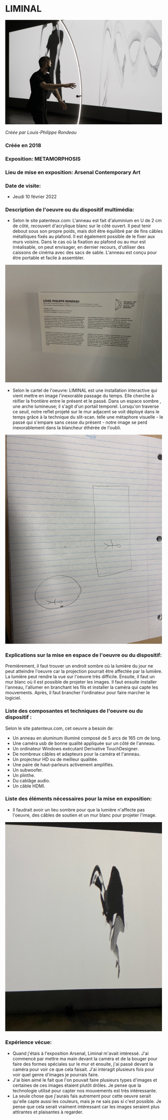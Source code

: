 # LIMINAL

<img src="Image/photo_oeuvre.jpeg" style="width: 500px;"></img> 

*Créée par Louis-Philippe Rondeau*

### Créée en 2018

### Exposition: METAMORPHOSIS

### Lieu de mise en exposition: Arsenal Contemporary Art

### Date de visite:  
- Jeudi 10 février 2022

### Description de l'oeuvre ou du dispositif multimédia: 

- Selon le site patenteux.com: 
L'anneau est fait d'aluminium en U de 2 cm de côté, recouvert d'acrylique blanc sur le côté ouvert. Il peut tenir debout sous son propre poids, mais doit être équilibré par de fins câbles métalliques fixés au plafond. Il est également possible de le fixer aux murs voisins. Dans le cas où la fixation au plafond ou au mur est irréalisable, on peut envisager, en dernier recours, d'utiliser des caissons de cinéma avec des sacs de sable. L'anneau est conçu pour être portable et facile à assembler.

<img src="Image/cartel.jpeg" style="width: 500px;"></img> 

- Selon le cartel de l'oeuvre:
LIMINAL est une installation interactive qui vient mettre en image l'inexorable passage du temps. Elle cherche à réifier la frontière entre le présent et le passé. Dans un espace sombre , une arche lumineuse; il s'agit d'un portail temporel. Lorsqu'on traverse ce seuil, notre reflet projeté sur le mur adjacent se voit déployé dans le temps grâce à la technique du slit-scan. telle une métaphore visuelle - le passé qui s'empare sans cesse du présent - notre image se perd inexorablement dans la blancheur éthérée de l'oubli. 

<img src="Image/croquis.jpeg" style="width: 500px;"></img> 


### Explications sur la mise en espace de l'oeuvre ou du dispositif:
Premièrement, il faut trouver un endroit sombre où la lumière du jour ne peut atteindre l'oeuvre car la projection pourrait être affectée par la lumière. La lumière peut rendre la vue sur l'oeuvre très difficile. Ensuite, il faut un mur blanc où il est possible de projeter les images. Il faut ensuite installer l'anneau, l'allumer en branchant les fils et installer la caméra qui capte les mouvements. Après, il faut brancher l'ordinateur pour faire marcher le logiciel.

### Liste des composantes et techniques de l'oeuvre ou du dispositif :
Selon le site patenteux.com, cet oeuvre a besoin de:
- Un anneau en aluminum illuminé composé de 5 arcs de 165 cm de long.
- Une caméra usb de bonne qualité appliquée sur un côté de l'anneau.
- Un ordinateur Windows exécutant Derivative TouchDesigner.
- De nombreux câbles et adapteurs pour la caméra et l'anneau.
- Un projecteur HD ou de meilleur qualitée.
- Une paire de haut-parleurs activement amplifiés.
- Un subwoofer.
- Un plinthe.
- Du cablâge audio.
- Un câble HDMI.


### Liste des éléments nécessaires pour la mise en exposition:
- Il faudrait avoir un lieu sombre pour que la lumière n'affecte pas l'oeuvre, des câbles de soutien et un mur blanc pour projeter l'image. 

<img src="Image/photo_moi.jpeg" style="width: 500px;"></img> 

### Expérience vécue:
- Quand j'étais à l'exposition Arsenal, Liminal m'avait intéressé. J'ai commencé par mettre ma main devant la caméra et de la bouger pour faire des formes spéciales sur le mur et ensuite, j'ai passé devant la caméra pour voir ce que cela faisait. J'ai interagit plusieurs fois pour voir quel genre d'images je pourrais faire.
- J'ai bien aimé le fait que l'on pouvait faire plusieurs types d'images et certaines de ces images étaient plutôt drôles. Je pense que la technologie utilisé pour capter nos mouvements est très intéressante.
- La seule chose que j'aurais fais autrement pour cette oeuvre serait qu'elle capte aussi les couleurs, mais je ne sais pas si c'est possible. Je pense que cela serait vraiment intéressant car les images seraient plus attirantes et plaisantes à regarder.
